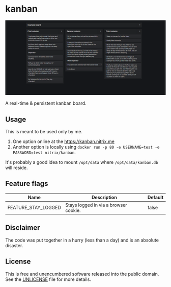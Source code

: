 # kanban

![](screenshot.png)

A real-time & persistent kanban board.

## Usage

This is meant to be used only by me.

1. One option online at the https://kanban.nitrix.me
2. Another option is locally using `docker run -p 80 -e USERNAME=test -e PASSWORD=test nitrix/kanban`.

It's probably a good idea to mount `/opt/data` where `/opt/data/kanban.db` will reside.

## Feature flags

| Name                | Description                           | Default |
|---------------------|---------------------------------------|---------|
| FEATURE_STAY_LOGGED | Stays logged in via a browser cookie. | false   |

## Disclaimer

The code was put together in a hurry (less than a day) and is an absolute disaster.

## License

This is free and unencumbered software released into the public domain. See the [UNLICENSE](UNLICENSE) file for more details.